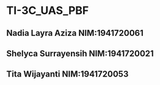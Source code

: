 # TI-3C_UAS_PBF
## Nadia Layra Aziza NIM:1941720061
## Shelyca Surrayensih NIM:1941720021
## Tita Wijayanti NIM:1941720053
